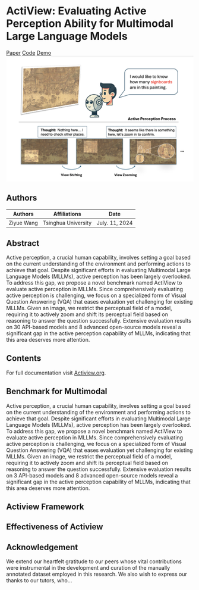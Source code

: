 # ActiView: Evaluating Active Perception Ability for Multimodal Large Language Models


<div class="header-container">
    <div class="header-content">
        <div class="button-container">
            <a href="https://arxiv.org/abs/2312.14135" class="button">Paper</a>
            <a href="https://github.com/penghao-wu/vstar" class="button">Code</a>
            <a href="https://craigwu-vstar.hf.space" class="button">Demo</a>
        </div>
    </div>
    <div class="header-image">
        <img src="images/teaser2.png" alt="Teaser Image" class="teaser-image">
    </div>
</div>

## Authors
| Authors       | Affiliations      | Date          |
|---------------|-------------------|---------------|
| Ziyue Wang    | Tsinghua University | July. 11, 2024 |

## Abstract
Active perception, a crucial human capability, involves setting a goal based on the current understanding of the environment and performing actions to achieve that goal. Despite significant efforts in evaluating Multimodal Large Language Models (MLLMs), active perception has been largely overlooked. To address this gap, we propose a novel benchmark named ActiView to evaluate active perception in MLLMs. Since comprehensively evaluating active perception is challenging, we focus on a specialized form of Visual Question Answering (VQA) that eases evaluation yet challenging for existing MLLMs. Given an image, we restrict the perceptual field of a model, requiring it to actively zoom and shift its perceptual field based on reasoning to answer the question successfully. Extensive evaluation results on 30 API-based models and 8 advanced open-source models reveal a significant gap in the active perception capability of MLLMs, indicating that this area deserves more attention.

## Contents

For full documentation visit [Actiview.org](https://www.mkdocs.org).

## Benchmark for Multimodal

Active perception, a crucial human capability, involves setting a goal based on the current understanding of the environment and performing actions to achieve that goal.  Despite significant efforts in evaluating Multimodal Large Language Models (MLLMs), active perception has been largely overlooked.  To address this gap, we propose a novel benchmark named ActiView to evaluate active perception in MLLMs.  Since comprehensively evaluating active perception is challenging, we focus on a specialized form of Visual Question Answering (VQA) that eases evaluation yet challenging for existing MLLMs.  Given an image, we restrict the perceptual field of a model, requiring it to actively zoom and shift its perceptual field based on reasoning to answer the question successfully.  Extensive evaluation results on 3 API-based models and 8 advanced open-source models reveal a significant gap in the active perception capability of MLLMs, indicating that this area deserves more attention.

## Actiview Framework

## Effectiveness of Actiview

## Acknowledgement

We extend our heartfelt gratitude to our peers whose vital contributions were instrumental in the development and curation of the manually annotated dataset employed in this research. We also wish to express our thanks to our tutors, who...
